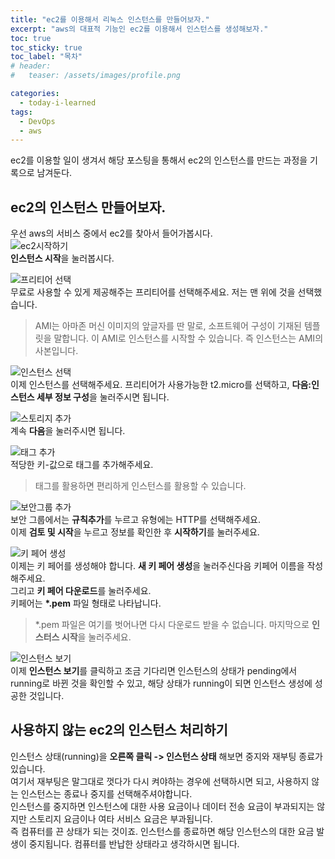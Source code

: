 ```yaml
---
title: "ec2를 이용해서 리눅스 인스턴스를 만들어보자."
excerpt: "aws의 대표적 기능인 ec2를 이용해서 인스턴스를 생성해보자."
toc: true
toc_sticky: true
toc_label: "목차"
# header:
#   teaser: /assets/images/profile.png

categories:
  - today-i-learned
tags:
  - DevOps
  - aws
---
```


ec2를 이용할 일이 생겨서 해당 포스팅을 통해서 ec2의 인스턴스를 만드는 과정을 기록으로 남겨둔다.

## ec2의 인스턴스 만들어보자.

우선 aws의 서비스 중에서 ec2를 찾아서 들어가봅시다.  
![ec2시작하기](https://drive.google.com/uc?id=1_4m8Rncylf9nwsb9iXqXKEBIvF2PxBwN)  
**인스턴스 시작**을 눌러봅시다.

![프리티어 선택](https://drive.google.com/uc?id=11IRjMNS3oO63wAt8DVGkFcJU85nc4aNT)  
무료로 사용할 수 있게 제공해주는 프리티어를 선택해주세요. 저는 맨 위에 것을 선택했습니다.

> AMI는 아마존 머신 이미지의 앞글자를 딴 말로, 소프트웨어 구성이 기재된 템플릿을 말합니다. 이 AMI로 인스턴스를 시작할 수 있습니다.
> 즉 인스턴스는 AMI의 사본입니다.

![인스턴스 선택](https://drive.google.com/uc?id=1RJ8wb-tl-m05wEdBDQs-tE7JiyxCVsQd)  
이제 인스턴스를 선택해주세요. 프리티어가 사용가능한 t2.micro를 선택하고, **다음:인스턴스 세부 정보 구성**을 눌러주시면 됩니다.

![스토리지 추가](https://drive.google.com/uc?id=1aQRzBm3jxETGhpoDisYVaGQPfu9t3om_)  
계속 **다음**을 눌러주시면 됩니다.

![태그 추가](https://drive.google.com/uc?id=16ouiY6uaBWjvRGs1ZuEXGkwoKIzH5Zc2)  
적당한 키-값으로 태그를 추가해주세요.

> 태그를 활용하면 편리하게 인스턴스를 활용할 수 있습니다.

![보안그룹 추가](https://drive.google.com/uc?id=160Iy1h6DfxD80tlXKKFPKAUUjaovnB23)  
보안 그룹에서는 **규칙추가**를 누르고 유형에는 HTTP를 선택해주세요.  
이제 **검토 및 시작**을 누르고 정보를 확인한 후 **시작하기**를 눌러주세요.

![키 페어 생성](https://drive.google.com/uc?id=1Rmsuw6rdqlzCgEBf7TYTBQQYsN_yJf0b)  
이제는 키 페어를 생성해야 합니다. **새 키 페어 생성**을 눌러주신다음 키페어 이름을 작성해주세요.  
그리고 **키 페어 다운로드**를 눌러주세요.  
키페어는 **\*.pem** 파일 형태로 나타납니다.

> \*.pem 파일은 여기를 벗어나면 다시 다운로드 받을 수 없습니다.
> 마지막으로 **인스터스 시작**을 눌러주세요.

![인스턴스 보기](https://drive.google.com/uc?id=1uDkLLNO8RjPPkeQAp-YaOJqc6qBiRnra)  
이제 **인스턴스 보기**를 클릭하고 조금 기다리면 인스턴스의 상태가 pending에서 running로 바뀐 것을 확인할 수 있고, 해당 상태가 running이 되면 인스턴스 생성에 성공한 것입니다.

## 사용하지 않는 ec2의 인스턴스 처리하기

인스턴스 상태(running)을 **오른쪽 클릭 -> 인스턴스 상태** 해보면 중지와 재부팅 종료가 있습니다.  
여기서 재부팅은 말그대로 껏다가 다시 켜야하는 경우에 선택하시면 되고, 사용하지 않는 인스턴스는 종료나 중지를 선택해주셔야합니다.  
인스턴스를 중지하면 인스턴스에 대한 사용 요금이나 데이터 전송 요금이 부과되지는 않지만 스토리지 요금이나 여타 서비스 요금은 부과됩니다.  
즉 컴퓨터를 끈 상태가 되는 것이죠.
인스턴스를 종료하면 해당 인스턴스의 대한 요금 발생이 중지됩니다. 컴퓨터를 반납한 상태라고 생각하시면 됩니다.
